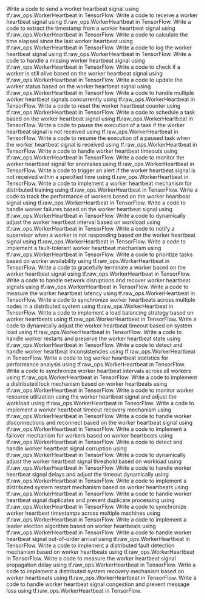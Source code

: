 Write a code to send a worker heartbeat signal using tf.raw_ops.WorkerHeartbeat in TensorFlow.
Write a code to receive a worker heartbeat signal using tf.raw_ops.WorkerHeartbeat in TensorFlow.
Write a code to extract the timestamp from a worker heartbeat signal using tf.raw_ops.WorkerHeartbeat in TensorFlow.
Write a code to calculate the time elapsed since the last worker heartbeat using tf.raw_ops.WorkerHeartbeat in TensorFlow.
Write a code to log the worker heartbeat signal using tf.raw_ops.WorkerHeartbeat in TensorFlow.
Write a code to handle a missing worker heartbeat signal using tf.raw_ops.WorkerHeartbeat in TensorFlow.
Write a code to check if a worker is still alive based on the worker heartbeat signal using tf.raw_ops.WorkerHeartbeat in TensorFlow.
Write a code to update the worker status based on the worker heartbeat signal using tf.raw_ops.WorkerHeartbeat in TensorFlow.
Write a code to handle multiple worker heartbeat signals concurrently using tf.raw_ops.WorkerHeartbeat in TensorFlow.
Write a code to reset the worker heartbeat counter using tf.raw_ops.WorkerHeartbeat in TensorFlow.
Write a code to schedule a task based on the worker heartbeat signal using tf.raw_ops.WorkerHeartbeat in TensorFlow.
Write a code to pause the execution of a task if the worker heartbeat signal is not received using tf.raw_ops.WorkerHeartbeat in TensorFlow.
Write a code to resume the execution of a paused task when the worker heartbeat signal is received using tf.raw_ops.WorkerHeartbeat in TensorFlow.
Write a code to handle worker heartbeat timeouts using tf.raw_ops.WorkerHeartbeat in TensorFlow.
Write a code to monitor the worker heartbeat signal for anomalies using tf.raw_ops.WorkerHeartbeat in TensorFlow.
Write a code to trigger an alert if the worker heartbeat signal is not received within a specified time using tf.raw_ops.WorkerHeartbeat in TensorFlow.
Write a code to implement a worker heartbeat mechanism for distributed training using tf.raw_ops.WorkerHeartbeat in TensorFlow.
Write a code to track the performance of workers based on the worker heartbeat signal using tf.raw_ops.WorkerHeartbeat in TensorFlow.
Write a code to handle worker failures based on the worker heartbeat signal using tf.raw_ops.WorkerHeartbeat in TensorFlow.
Write a code to dynamically adjust the worker heartbeat interval based on workload using tf.raw_ops.WorkerHeartbeat in TensorFlow.
Write a code to notify a supervisor when a worker is not responding based on the worker heartbeat signal using tf.raw_ops.WorkerHeartbeat in TensorFlow.
Write a code to implement a fault-tolerant worker heartbeat mechanism using tf.raw_ops.WorkerHeartbeat in TensorFlow.
Write a code to prioritize tasks based on worker availability using tf.raw_ops.WorkerHeartbeat in TensorFlow.
Write a code to gracefully terminate a worker based on the worker heartbeat signal using tf.raw_ops.WorkerHeartbeat in TensorFlow.
Write a code to handle network disruptions and recover worker heartbeat signals using tf.raw_ops.WorkerHeartbeat in TensorFlow.
Write a code to measure the worker heartbeat latency using tf.raw_ops.WorkerHeartbeat in TensorFlow.
Write a code to synchronize worker heartbeats across multiple nodes in a distributed system using tf.raw_ops.WorkerHeartbeat in TensorFlow.
Write a code to implement a load balancing strategy based on worker heartbeats using tf.raw_ops.WorkerHeartbeat in TensorFlow.
Write a code to dynamically adjust the worker heartbeat timeout based on system load using tf.raw_ops.WorkerHeartbeat in TensorFlow.
Write a code to handle worker restarts and preserve the worker heartbeat state using tf.raw_ops.WorkerHeartbeat in TensorFlow.
Write a code to detect and handle worker heartbeat inconsistencies using tf.raw_ops.WorkerHeartbeat in TensorFlow.
Write a code to log worker heartbeat statistics for performance analysis using tf.raw_ops.WorkerHeartbeat in TensorFlow.
Write a code to synchronize worker heartbeat intervals across all workers using tf.raw_ops.WorkerHeartbeat in TensorFlow.
Write a code to implement a distributed lock mechanism based on worker heartbeats using tf.raw_ops.WorkerHeartbeat in TensorFlow.
Write a code to monitor worker resource utilization using the worker heartbeat signal and adjust the workload using tf.raw_ops.WorkerHeartbeat in TensorFlow.
Write a code to implement a worker heartbeat timeout recovery mechanism using tf.raw_ops.WorkerHeartbeat in TensorFlow.
Write a code to handle worker disconnections and reconnect based on the worker heartbeat signal using tf.raw_ops.WorkerHeartbeat in TensorFlow.
Write a code to implement a failover mechanism for workers based on worker heartbeats using tf.raw_ops.WorkerHeartbeat in TensorFlow.
Write a code to detect and handle worker heartbeat signal corruption using tf.raw_ops.WorkerHeartbeat in TensorFlow.
Write a code to dynamically adjust the worker heartbeat signal threshold based on workload using tf.raw_ops.WorkerHeartbeat in TensorFlow.
Write a code to handle worker heartbeat signal delays and adjust the timeout dynamically using tf.raw_ops.WorkerHeartbeat in TensorFlow.
Write a code to implement a distributed system restart mechanism based on worker heartbeats using tf.raw_ops.WorkerHeartbeat in TensorFlow.
Write a code to handle worker heartbeat signal duplicates and prevent duplicate processing using tf.raw_ops.WorkerHeartbeat in TensorFlow.
Write a code to synchronize worker heartbeat timestamps across multiple machines using tf.raw_ops.WorkerHeartbeat in TensorFlow.
Write a code to implement a leader election algorithm based on worker heartbeats using tf.raw_ops.WorkerHeartbeat in TensorFlow.
Write a code to handle worker heartbeat signal out-of-order arrival using tf.raw_ops.WorkerHeartbeat in TensorFlow.
Write a code to implement a distributed fault detection mechanism based on worker heartbeats using tf.raw_ops.WorkerHeartbeat in TensorFlow.
Write a code to measure the worker heartbeat signal propagation delay using tf.raw_ops.WorkerHeartbeat in TensorFlow.
Write a code to implement a distributed system recovery mechanism based on worker heartbeats using tf.raw_ops.WorkerHeartbeat in TensorFlow.
Write a code to handle worker heartbeat signal congestion and prevent message loss using tf.raw_ops.WorkerHeartbeat in TensorFlow.
